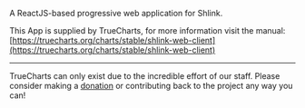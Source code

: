 A ReactJS-based progressive web application for Shlink.

This App is supplied by TrueCharts, for more information visit the manual: [https://truecharts.org/charts/stable/shlink-web-client](https://truecharts.org/charts/stable/shlink-web-client)

---

TrueCharts can only exist due to the incredible effort of our staff.
Please consider making a [donation](https://truecharts.org/sponsor) or contributing back to the project any way you can!
